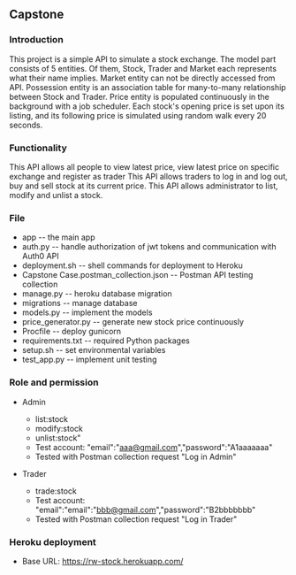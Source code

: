 Capstone
-----


### Introduction

This project is a simple API to simulate a stock exchange.
The model part consists of 5 entities. Of them, Stock, Trader and Market each represents what their name implies.
Market entity can not be directly accessed from API. Possession entity is an association table for many-to-many relationship between
Stock and Trader. Price entity is populated continuously in the background with a job scheduler.
Each stock's opening price is set upon its listing, and its following price is simulated using random walk every 20 seconds.


### Functionality
This API allows all people to view latest price, view latest price on specific exchange and register as trader
This API allows traders to log in and log out, buy and sell stock at its current price.
This API allows administrator to list, modify and unlist a stock.


### File

* app -- the main app
* auth.py -- handle authorization of jwt tokens and communication with Auth0 API
* deployment.sh -- shell commands for deployment to Heroku
* Capstone Case.postman_collection.json -- Postman API testing collection
* manage.py -- heroku database migration
* migrations -- manage database
* models.py -- implement the models
* price_generator.py -- generate new stock price continuously
* Procfile -- deploy gunicorn
* requirements.txt -- required Python packages
* setup.sh -- set environmental variables
* test_app.py -- implement unit testing


### Role and permission

* Admin
    * list:stock
    * modify:stock
    * unlist:stock"
    * Test account: "email":"aaa@gmail.com","password":"A1aaaaaaa"
    * Tested with Postman collection request "Log in Admin"

* Trader
    * trade:stock
    * Test account: "email":"email":"bbb@gmail.com","password":"B2bbbbbbb"
    * Tested with Postman collection request "Log in Trader"

### Heroku deployment

* Base URL: https://rw-stock.herokuapp.com/
